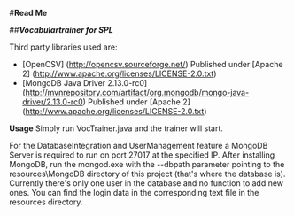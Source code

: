 #**Read Me**

##**_Vocabulartrainer for SPL_**

Third party libraries used are:

- [OpenCSV] (http://opencsv.sourceforge.net/)
  Published under [Apache 2] (http://www.apache.org/licenses/LICENSE-2.0.txt)
- [MongoDB Java Driver 2.13.0-rc0] (http://mvnrepository.com/artifact/org.mongodb/mongo-java-driver/2.13.0-rc0)
  Published under [Apache 2] (http://www.apache.org/licenses/LICENSE-2.0.txt)
  
**Usage**
Simply run VocTrainer.java and the trainer will start.

For the DatabaseIntegration and UserManagement feature a MongoDB Server is required to run on port 27017 at the specified IP.
After installing MongoDB, run the mongod.exe with the --dbpath parameter pointing to the resources\MongoDB directory of this project (that's where the database is).
Currently there's only one user in the database and no function to add new ones. You can find the login data in the corresponding text file in the resources directory.